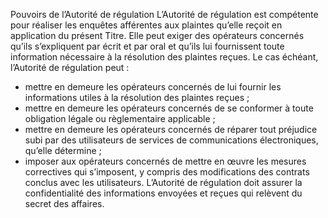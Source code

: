 Pouvoirs de l’Autorité de régulation
L’Autorité de régulation est compétente pour réaliser les enquêtes afférentes aux plaintes qu’elle reçoit en application du présent Titre.
Elle peut exiger des opérateurs concernés qu’ils s’expliquent par écrit et par oral et qu’ils lui fournissent toute information nécessaire à la résolution des plaintes reçues.
Le cas échéant, l’Autorité de régulation peut :
- mettre en demeure les opérateurs concernés de lui fournir les informations utiles à la résolution des plaintes reçues ;
- mettre en demeure les opérateurs concernés de se conformer à toute obligation légale ou règlementaire applicable ;
- mettre en demeure les opérateurs concernés de réparer tout préjudice subi par des utilisateurs de services de communications électroniques, qu’elle détermine ;
- imposer aux opérateurs concernés de mettre en œuvre les mesures correctives qui s’imposent, y compris des modifications des contrats conclus avec les utilisateurs.
L’Autorité 	de 	régulation 	doit 	assurer 	la confidentialité des informations envoyées et reçues qui relèvent du secret des affaires.